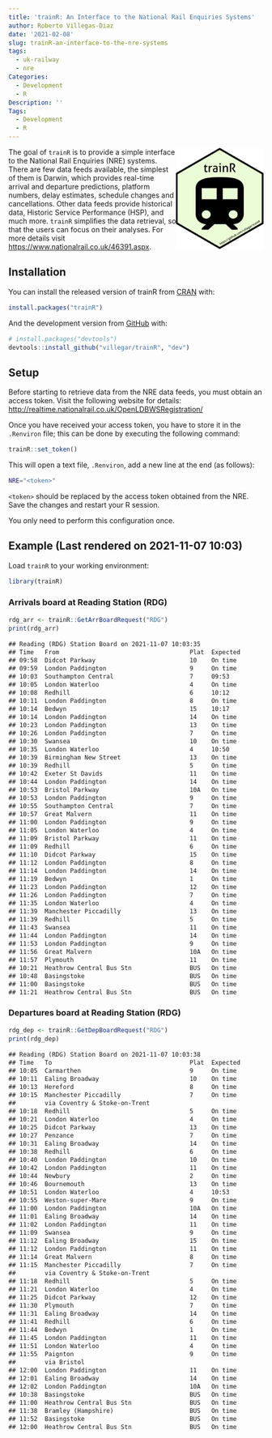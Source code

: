 ```yaml
---
title: 'trainR: An Interface to the National Rail Enquiries Systems'
author: Roberto Villegas-Diaz
date: '2021-02-08'
slug: trainR-an-interface-to-the-nre-systems
tags:
  - uk-railway
  - nre
Categories:
  - Development
  - R
Description: ''
Tags:
  - Development
  - R
---
```


<img src="https://raw.githubusercontent.com/villegar/trainR/main/inst/images/logo.png" alt="logo" align="right" height=200px/>

The goal of `trainR` is to provide a simple interface to the 
National Rail Enquiries (NRE) systems. There are few data feeds 
available, the simplest of them is Darwin, which provides real-time 
arrival and departure predictions, platform numbers, delay estimates, 
schedule changes and cancellations. Other data feeds provide historical 
data, Historic Service Performance (HSP), and much more. `trainR` 
simplifies the data retrieval, so that the users can focus on their 
analyses. For more details visit 
https://www.nationalrail.co.uk/46391.aspx.

## Installation

You can install the released version of trainR from [CRAN](https://CRAN.R-project.org) with:

``` r
install.packages("trainR")
```

And the development version from [GitHub](https://github.com/) with:

``` r
# install.packages("devtools")
devtools::install_github("villegar/trainR", "dev")
```

## Setup
Before starting to retrieve data from the NRE data feeds, you must obtain an access token. 
Visit the following website for details: http://realtime.nationalrail.co.uk/OpenLDBWSRegistration/

Once you have received your access token, you have to store it in the `.Renviron` file; this can be 
done by executing the following command:


```r
trainR::set_token()
```

This will open a text file, `.Renviron`, add a new line at the end (as follows):

```bash
NRE="<token>"
```

`<token>` should be replaced by the access token obtained from the NRE. Save the changes and restart 
your R session.

You only need to perform this configuration once.

## Example (Last rendered on 2021-11-07 10:03)

Load `trainR` to your working environment:

```r
library(trainR)
```

### Arrivals board at Reading Station (RDG)


```r
rdg_arr <- trainR::GetArrBoardRequest("RDG")
print(rdg_arr)
```

```
## Reading (RDG) Station Board on 2021-11-07 10:03:35
## Time   From                                    Plat  Expected
## 09:58  Didcot Parkway                          10    On time
## 09:59  London Paddington                       9     On time
## 10:03  Southampton Central                     7     09:53
## 10:05  London Waterloo                         4     On time
## 10:08  Redhill                                 6     10:12
## 10:11  London Paddington                       8     On time
## 10:14  Bedwyn                                  15    10:17
## 10:14  London Paddington                       14    On time
## 10:23  London Paddington                       13    On time
## 10:26  London Paddington                       7     On time
## 10:30  Swansea                                 10    On time
## 10:35  London Waterloo                         4     10:50
## 10:39  Birmingham New Street                   13    On time
## 10:39  Redhill                                 5     On time
## 10:42  Exeter St Davids                        11    On time
## 10:44  London Paddington                       14    On time
## 10:53  Bristol Parkway                         10A   On time
## 10:53  London Paddington                       9     On time
## 10:55  Southampton Central                     7     On time
## 10:57  Great Malvern                           11    On time
## 11:00  London Paddington                       9     On time
## 11:05  London Waterloo                         4     On time
## 11:09  Bristol Parkway                         11    On time
## 11:09  Redhill                                 6     On time
## 11:10  Didcot Parkway                          15    On time
## 11:12  London Paddington                       8     On time
## 11:14  London Paddington                       14    On time
## 11:19  Bedwyn                                  1     On time
## 11:23  London Paddington                       12    On time
## 11:26  London Paddington                       7     On time
## 11:35  London Waterloo                         4     On time
## 11:39  Manchester Piccadilly                   13    On time
## 11:39  Redhill                                 5     On time
## 11:43  Swansea                                 11    On time
## 11:44  London Paddington                       14    On time
## 11:53  London Paddington                       9     On time
## 11:56  Great Malvern                           10A   On time
## 11:57  Plymouth                                11    On time
## 10:21  Heathrow Central Bus Stn                BUS   On time
## 10:48  Basingstoke                             BUS   On time
## 11:00  Basingstoke                             BUS   On time
## 11:21  Heathrow Central Bus Stn                BUS   On time
```

### Departures board at Reading Station (RDG)


```r
rdg_dep <- trainR::GetDepBoardRequest("RDG")
print(rdg_dep)
```

```
## Reading (RDG) Station Board on 2021-11-07 10:03:38
## Time   To                                      Plat  Expected
## 10:05  Carmarthen                              9     On time
## 10:11  Ealing Broadway                         10    On time
## 10:13  Hereford                                8     On time
## 10:15  Manchester Piccadilly                   7     On time
##        via Coventry & Stoke-on-Trent           
## 10:18  Redhill                                 5     On time
## 10:21  London Waterloo                         4     On time
## 10:25  Didcot Parkway                          13    On time
## 10:27  Penzance                                7     On time
## 10:31  Ealing Broadway                         14    On time
## 10:38  Redhill                                 6     On time
## 10:40  London Paddington                       10    On time
## 10:42  London Paddington                       11    On time
## 10:44  Newbury                                 2     On time
## 10:46  Bournemouth                             13    On time
## 10:51  London Waterloo                         4     10:53
## 10:55  Weston-super-Mare                       9     On time
## 11:00  London Paddington                       10A   On time
## 11:01  Ealing Broadway                         14    On time
## 11:02  London Paddington                       11    On time
## 11:09  Swansea                                 9     On time
## 11:12  Ealing Broadway                         15    On time
## 11:12  London Paddington                       11    On time
## 11:14  Great Malvern                           8     On time
## 11:15  Manchester Piccadilly                   7     On time
##        via Coventry & Stoke-on-Trent           
## 11:18  Redhill                                 5     On time
## 11:21  London Waterloo                         4     On time
## 11:25  Didcot Parkway                          12    On time
## 11:30  Plymouth                                7     On time
## 11:31  Ealing Broadway                         14    On time
## 11:41  Redhill                                 6     On time
## 11:44  Bedwyn                                  1     On time
## 11:45  London Paddington                       11    On time
## 11:51  London Waterloo                         4     On time
## 11:55  Paignton                                9     On time
##        via Bristol                             
## 12:00  London Paddington                       11    On time
## 12:01  Ealing Broadway                         14    On time
## 12:02  London Paddington                       10A   On time
## 10:38  Basingstoke                             BUS   On time
## 11:00  Heathrow Central Bus Stn                BUS   On time
## 11:38  Bramley (Hampshire)                     BUS   On time
## 11:52  Basingstoke                             BUS   On time
## 12:00  Heathrow Central Bus Stn                BUS   On time
```
